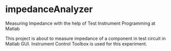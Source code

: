 # impedanceAnalyzer
Measuring Impedance with the help of Test Instrument Programming at Matlab



This project is about to measure impedance of a component in test circuit in Matlab GUI. Instrument Control Toolbox is used for this experiment.
